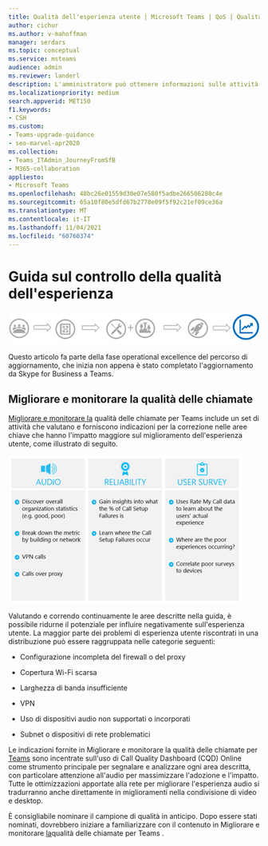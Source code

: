 ```yaml
---
title: Qualità dell'esperienza utente | Microsoft Teams | QoS | Qualità chiamata
author: cichur
ms.author: v-mahoffman
manager: serdars
ms.topic: conceptual
ms.service: msteams
audience: admin
ms.reviewer: landerl
description: L'amministratore può ottenere informazioni sulle attività e le attività necessarie per il monitoraggio della qualità e dell'uso Microsoft Teams.
ms.localizationpriority: medium
search.appverid: MET150
f1.keywords:
- CSH
ms.custom:
- Teams-upgrade-guidance
- seo-marvel-apr2020
ms.collection:
- Teams_ITAdmin_JourneyFromSfB
- M365-collaboration
appliesto:
- Microsoft Teams
ms.openlocfilehash: 48bc26e01559d30e07e580f5adbe266506280c4e
ms.sourcegitcommit: 65a10f80e5dfd67b2778e09f5f92c21ef09ce36a
ms.translationtype: MT
ms.contentlocale: it-IT
ms.lasthandoff: 11/04/2021
ms.locfileid: "60760374"
---
```

# <a name="quality-of-experience-review-guide"></a>Guida sul controllo della qualità dell'esperienza

![Diagramma che evidenzia la fase di eccellenza operativa del percorso di aggiornamento.](media/upgrade-banner-op-excellence.png "Fasi del percorso di aggiornamento, con enfasi sulla fase Di eccellenza operativa")

Questo articolo fa parte della fase operational excellence del percorso di aggiornamento, che inizia non appena è stato completato l'aggiornamento da Skype for Business a Teams.

## <a name="improve-and-monitor-call-quality"></a>Migliorare e monitorare la qualità delle chiamate

[Migliorare e monitorare la](monitor-call-quality-qos.md) qualità delle chiamate per Teams include un set di attività che valutano e forniscono indicazioni per la correzione nelle aree chiave che hanno l'impatto maggiore sul miglioramento dell'esperienza utente, come illustrato di seguito.

![Illustrazione delle aree chiave da esaminare durante una revisione.](media/plan-my-service-management-image2.png "Aree chiave da esaminare durante una verifica della qualità dell'esperienza: audio, affidabilità e risultati dei sondaggi degli utenti.")

Valutando e correndo continuamente le aree descritte nella guida, è possibile ridurne il potenziale per influire negativamente sull'esperienza utente. La maggior parte dei problemi di esperienza utente riscontrati in una distribuzione può essere raggruppata nelle categorie seguenti:

- Configurazione incompleta del firewall o del proxy

- Copertura Wi-Fi scarsa

- Larghezza di banda insufficiente

- VPN

- Uso di dispositivi audio non supportati o incorporati

- Subnet o dispositivi di rete problematici

Le indicazioni fornite in Migliorare e monitorare la qualità delle chiamate per [Teams](monitor-call-quality-qos.md) sono incentrate sull'uso di Call Quality Dashboard (CQD) Online come strumento principale per segnalare e analizzare ogni area descritta, con particolare attenzione all'audio per massimizzare l'adozione e l'impatto. Tutte le ottimizzazioni apportate alla rete per migliorare l'esperienza audio si tradurranno anche direttamente in miglioramenti nella condivisione di video e desktop.

È consigliabile nominare il campione di qualità in anticipo. Dopo essere stati nominati, dovrebbero iniziare a familiarizzare con il contenuto in Migliorare e monitorare [la](monitor-call-quality-qos.md)qualità delle chiamate per Teams .

<!--ENDOFSECTION-->
